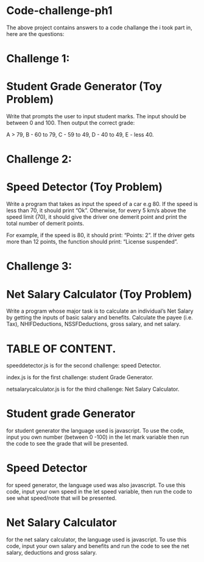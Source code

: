 # Code-challenge-ph1
The above project contains answers to a code challange the i took part in, here are the questions: 

# Challenge 1: 
# Student Grade Generator (Toy Problem)
Write that prompts the user to input student marks. The input should be between 0 and 100. Then output the correct grade: 

A > 79, B - 60 to 79, C -  59 to 49, D - 40 to 49, E - less 40.


# Challenge 2: #
# Speed Detector (Toy Problem)
Write a program that takes as input the speed of a car e.g 80. If the speed is less than 70, it should print “Ok”. Otherwise, for every 5 km/s above the speed limit (70), it should give the driver one demerit point and print the total number of demerit points.

For example, if the speed is 80, it should print: “Points: 2”. If the driver gets more than 12 points, the function should print: “License suspended”.

 
# Challenge 3: 
# Net Salary Calculator (Toy Problem)
Write a program whose major task is to calculate an individual’s Net Salary by getting the inputs of basic salary and benefits. Calculate the payee (i.e. Tax), NHIFDeductions, NSSFDeductions, gross salary, and net salary. 

# TABLE OF CONTENT.
speeddetector.js is for the second challenge: speed Detector.

index.js is for the first challenge: student Grade Generator.

netsalarycalculator.js is for the third challenge: Net Salary Calculator.

# Student grade Generator
for student generator the language used is javascript. To use the code, input you own number (between 0 -100) in the let mark variable then run the code to see the grade that will be presented.

# Speed Detector 
for speed generator, the language used was also javascript. To use this code, input your own speed in the let speed variable, then run the code to see what speed/note that will be presented.

# Net Salary Calculator
for the net salary calculator, the language used is javascript. To use this code, input your own salary and benefits and run the code to see the net salary, deductions and gross salary.
